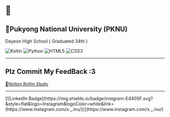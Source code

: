 # 💜

## 🏫Pukyong National University (PKNU)
Dayeon High School ( Graduated 34th ) 


<img alt="Koltin" src ="https://img.shields.io/badge/Kotlin-7F52FF.svg?&style=flat&logo=Kotlin&logoColor=black"> <img alt="Python" src ="https://img.shields.io/badge/Python-3776AB.svg?&style=flat&logo=Python&logoColor=white"> <img alt="HTML5" src ="https://img.shields.io/badge/HTML5-E34F26.svg?&style=flat&logo=HTML5&logoColor=white"> <img alt="CSS3" src ="https://img.shields.io/badge/CSS3-1572B6.svg?&style=flat&logo=CSS3&logoColor=white"/>

<hr/>



## Plz Commit My FeedBack :3
[📙Notion Kotlin Study]

<hr/>
[![LinkedIn Badge](https://img.shields.io/badge/instgram-E4405F.svg?&style=flat&logo=Instagram&logoColor=white&link=(https://www.instagram.com/x._.inu/))](https://www.instagram.com/x._.inu/)

[📙Notion Kotlin Study]:https://www.notion.so/b90644c3bdd046f4abc8f136656cccca?v=0d76569dc8f743949ec1a147329bb448&pvs=4

[🩵Instagram ]:https://www.instagram.com/x._.inu/

<!--
**Jinu219/Jinu219** is a ✨ _special_ ✨ repository because its `README.md` (this file) appears on your GitHub profile.

Here are some ideas to get you started:

- 🔭 I’m currently working on ...
- 🌱 I’m currently learning ...
- 👯 I’m looking to collaborate on ...
- 🤔 I’m looking for help with ...
- 💬 Ask me about ...
- 📫 How to reach me: ...
- 😄 Pronouns: ...
- ⚡ Fun fact: ...
-->
